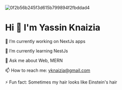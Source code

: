 ![0f2b56b245f3d615b799894f2fbddad4](https://github.com/Yassine-Knaizia/Yassine-Knaizia/assets/66827202/f46346d5-9d88-4b74-a80b-9ec27368306e)

# **Hi 👋 I'm Yassin Knaizia**

🔭 I’m currently working on NextJs apps

🌱 I’m currently learning NestJs

💬 Ask me about Web, MERN

📫 How to reach me: yknaizia@gmail.com

⚡ Fun fact: Sometimes my hair looks like Einstein's hair 


